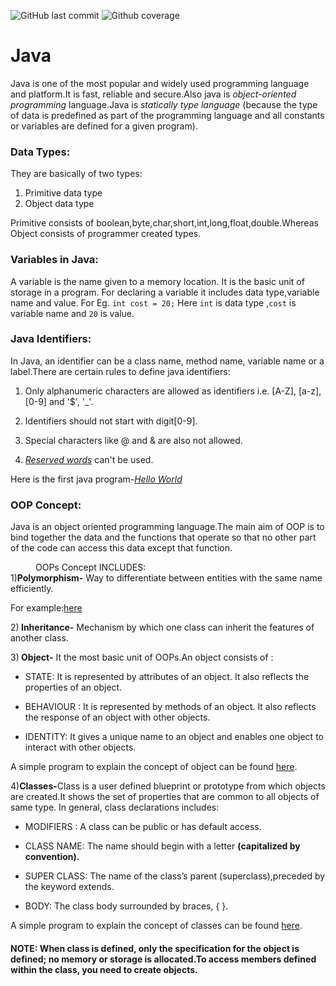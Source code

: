 ![GitHub last commit](https://img.shields.io/github/last-commit/Starcode71Ooze/JAVA-JET.svg?color=light%20green)  ![Github coverage](https://img.shields.io/badge/Java-100%25-blue.svg)
# Java
Java is one of the most popular and widely used programming language and platform.It is fast, reliable and secure.Also java is *object-oriented programming* language.Java is *statically type language* (because the type of data is predefined as part of the programming language and all constants or variables are defined for a given program).
### Data Types:
They are basically of two types:
1) Primitive data type
2) Object data type

Primitive consists of boolean,byte,char,short,int,long,float,double.Whereas Object consists of programmer created types.
### Variables in Java:
A variable is the name given to a memory location. It is the basic unit of storage in a program.
For declaring a variable it includes data type,variable name and value.
For Eg. `int cost = 20;`
Here `int` is data type ,`cost` is variable name and `20` is value.
### Java Identifiers:
In Java, an identifier can be a class name, method name, variable name or a label.There are certain rules to define java identifiers:

1. Only alphanumeric characters are allowed as identifiers i.e. [A-Z], [a-z], [0-9] and '$', '_'.

1. Identifiers should not start with digit[0-9].

1. Special characters like @ and & are also not allowed.

1. [*Reserved words*](https://www.computerhope.com/jargon/j/java_reserved_words.htm) can't be used.

Here is the first java program-[*Hello World*](https://github.com/Starcode71Ooze/JAVA-JET/blob/master/HelloWorld.java)

### OOP Concept:
Java is an object oriented programming language.The main aim of OOP is to bind together the data and the functions that operate so that no other part of the code can access this data except that function.
<dd>OOPs Concept INCLUDES: </dd>
1)<B>Polymorphism-</B> Way to differentiate between entities with the same name efficiently.

  For example:[here](https://github.com/Starcode71Ooze/JAVA-JET/blob/master/polymorphism.java)

2)<B> Inheritance-</B> Mechanism by which one class can inherit the features of another class.

3)<B> Object-</B> It the most basic unit of OOPs.An object consists of : 
 
 - STATE: It is represented by attributes of an object. It also reflects the properties of an object.
 
 - BEHAVIOUR : It is represented by methods of an object. It also reflects the response of an object with other objects.
 
 - IDENTITY: It gives a unique name to an object and enables one object to interact with other objects.
 
 A simple program to explain the concept of object can be found [here](https://github.com/Starcode71Ooze/JAVA-JET/blob/master/Object.java).

4)<B>Classes-</B>Class is a user defined blueprint or prototype from which objects are created.It shows the set of properties that are common to all objects of same type. In general, class declarations includes:

- MODIFIERS : A class can be public or has default access.

- CLASS NAME: The name should begin with a letter <B>(capitalized by convention).</B>

- SUPER CLASS: The name of the class’s parent (superclass),preceded by the keyword extends.

- BODY: The class body surrounded by braces, { }.
 
 A simple program to explain the concept of classes can be found [here](https://github.com/Starcode71Ooze/JAVA-JET/blob/master/Class.java).

#### NOTE: When class is defined, only the specification for the object is defined; no memory or storage is allocated.To access members defined within the class, you need to create objects.









